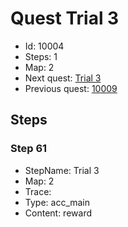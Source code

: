 # Quest Trial 3

- Id: 10004
- Steps: 1
- Map: 2
- Next quest: [Trial 3](10005.md)
- Previous quest: [10009](10009.md)

## Steps

### Step 61
- StepName:  Trial 3
- Map:  2
- Trace:  
- Type:  acc_main
- Content:  reward


